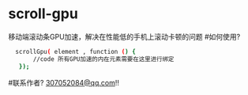 # scroll-gpu
移动端滚动条GPU加速，解决在性能低的手机上滚动卡顿的问题
#如何使用?
```bash
  scrollGpu( element , function () {
       //code 所有GPU加速的内在元素需要在这里进行绑定
   });
```
#联系作者?
307052084@qq.com!!

